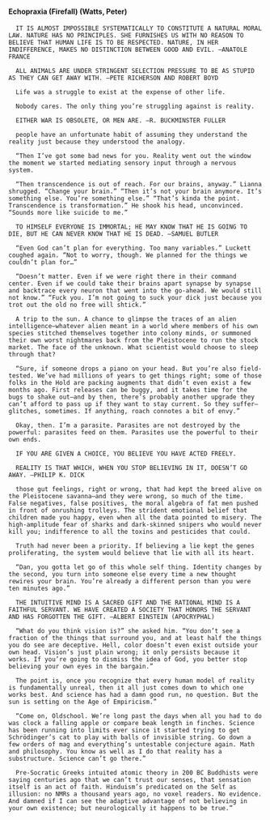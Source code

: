#### Echopraxia (Firefall) (Watts, Peter)
      IT IS ALMOST IMPOSSIBLE SYSTEMATICALLY TO CONSTITUTE A NATURAL MORAL LAW. NATURE HAS NO PRINCIPLES. SHE FURNISHES US WITH NO REASON TO BELIEVE THAT HUMAN LIFE IS TO BE RESPECTED. NATURE, IN HER INDIFFERENCE, MAKES NO DISTINCTION BETWEEN GOOD AND EVIL. —ANATOLE FRANCE

      ALL ANIMALS ARE UNDER STRINGENT SELECTION PRESSURE TO BE AS STUPID AS THEY CAN GET AWAY WITH. —PETE RICHERSON AND ROBERT BOYD

      Life was a struggle to exist at the expense of other life.

      Nobody cares. The only thing you’re struggling against is reality.

      EITHER WAR IS OBSOLETE, OR MEN ARE. —R. BUCKMINSTER FULLER

      people have an unfortunate habit of assuming they understand the reality just because they understood the analogy.

      “Then I’ve got some bad news for you. Reality went out the window the moment we started mediating sensory input through a nervous system.

      “Then transcendence is out of reach. For our brains, anyway.” Lianna shrugged. “Change your brain.” “Then it’s not your brain anymore. It’s something else. You’re something else.” “That’s kinda the point. Transcendence is transformation.” He shook his head, unconvinced. “Sounds more like suicide to me.”

      TO HIMSELF EVERYONE IS IMMORTAL; HE MAY KNOW THAT HE IS GOING TO DIE, BUT HE CAN NEVER KNOW THAT HE IS DEAD. —SAMUEL BUTLER

      “Even God can’t plan for everything. Too many variables.” Luckett coughed again. “Not to worry, though. We planned for the things we couldn’t plan for…”

      “Doesn’t matter. Even if we were right there in their command center. Even if we could take their brains apart synapse by synapse and backtrace every neuron that went into the go-ahead. We would still not know.” “Fuck you. I’m not going to suck your dick just because you trot out the old no free will shtick.”

      A trip to the sun. A chance to glimpse the traces of an alien intelligence—whatever alien meant in a world where members of his own species stitched themselves together into colony minds, or summoned their own worst nightmares back from the Pleistocene to run the stock market. The face of the unknown. What scientist would choose to sleep through that?

      “Sure, if someone drops a piano on your head. But you’re also field-tested. We’ve had millions of years to get things right; some of those folks in the Hold are packing augments that didn’t even exist a few months ago. First releases can be buggy, and it takes time for the bugs to shake out—and by then, there’s probably another upgrade they can’t afford to pass up if they want to stay current. So they suffer—glitches, sometimes. If anything, roach connotes a bit of envy.”

      Okay, then. I’m a parasite. Parasites are not destroyed by the powerful: parasites feed on them. Parasites use the powerful to their own ends.

      IF YOU ARE GIVEN A CHOICE, YOU BELIEVE YOU HAVE ACTED FREELY.

      REALITY IS THAT WHICH, WHEN YOU STOP BELIEVING IN IT, DOESN’T GO AWAY. —PHILIP K. DICK

      those gut feelings, right or wrong, that had kept the breed alive on the Pleistocene savanna—and they were wrong, so much of the time. False negatives, false positives, the moral algebra of fat men pushed in front of onrushing trolleys. The strident emotional belief that children made you happy, even when all the data pointed to misery. The high-amplitude fear of sharks and dark-skinned snipers who would never kill you; indifference to all the toxins and pesticides that could.

      Truth had never been a priority. If believing a lie kept the genes proliferating, the system would believe that lie with all its heart.

      “Dan, you gotta let go of this whole self thing. Identity changes by the second, you turn into someone else every time a new thought rewires your brain. You’re already a different person than you were ten minutes ago.”

      THE INTUITIVE MIND IS A SACRED GIFT AND THE RATIONAL MIND IS A FAITHFUL SERVANT. WE HAVE CREATED A SOCIETY THAT HONORS THE SERVANT AND HAS FORGOTTEN THE GIFT. —ALBERT EINSTEIN (APOCRYPHAL)

      “What do you think vision is?” she asked him. “You don’t see a fraction of the things that surround you, and at least half the things you do see are deceptive. Hell, color doesn’t even exist outside your own head. Vision’s just plain wrong; it only persists because it works. If you’re going to dismiss the idea of God, you better stop believing your own eyes in the bargain.”

      The point is, once you recognize that every human model of reality is fundamentally unreal, then it all just comes down to which one works best. And science has had a damn good run, no question. But the sun is setting on the Age of Empiricism.”

      “Come on, Oldschool. We’re long past the days when all you had to do was clock a falling apple or compare beak length in finches. Science has been running into limits ever since it started trying to get Schrödinger’s cat to play with balls of invisible string. Go down a few orders of mag and everything’s untestable conjecture again. Math and philosophy. You know as well as I do that reality has a substructure. Science can’t go there.”

      Pre-Socratic Greeks intuited atomic theory in 200 BC Buddhists were saying centuries ago that we can’t trust our senses, that sensation itself is an act of faith. Hinduism’s predicated on the Self as illusion: no NMRs a thousand years ago, no voxel readers. No evidence. And damned if I can see the adaptive advantage of not believing in your own existence; but neurologically it happens to be true.”

